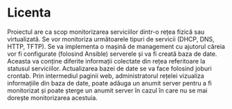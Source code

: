 # Licenta

Proiectul are ca scop monitorizarea serviciilor dintr-o rețea fizică sau virtualizată. Se vor monitoriza următoarele tipuri de servicii (DHCP, DNS, HTTP, TFTP).  Se va implementa o mașină de management cu ajutorul căreia vor fi configurate (folosind Ansible) serverele și va fi creată baza de date. Aceasta va conține diferite informații colectate din rețea referitoare la statusul serviciilor. Actualizarea bazei de date se va face folosind joburi crontab. Prin intermediul paginii web, administratorul rețelei vizualiza informațiile din baza de date, poate adăuga un anumit server pentru a fi monitorizat și poate șterge un anumit server în cazul în care nu se mai dorește monitorizarea acestuia.
